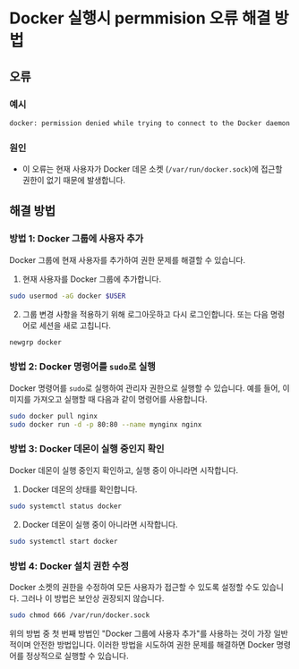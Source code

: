 # Docker 실행시 permmision 오류 해결 방법

## 오류
### 예시

```bash
docker: permission denied while trying to connect to the Docker daemon socket at unix:///var/run/docker.sock
```

### 원인
- 이 오류는 현재 사용자가 Docker 데몬 소켓 (`/var/run/docker.sock`)에 접근할 권한이 없기 때문에 발생합니다.


## 해결 방법

### 방법 1: Docker 그룹에 사용자 추가

Docker 그룹에 현재 사용자를 추가하여 권한 문제를 해결할 수 있습니다.

1. 현재 사용자를 Docker 그룹에 추가합니다.

```sh
sudo usermod -aG docker $USER
```

2. 그룹 변경 사항을 적용하기 위해 로그아웃하고 다시 로그인합니다. 또는 다음 명령어로 세션을 새로 고칩니다.

```sh
newgrp docker
```

### 방법 2: Docker 명령어를 `sudo`로 실행

Docker 명령어를 `sudo`로 실행하여 관리자 권한으로 실행할 수 있습니다. 예를 들어, 이미지를 가져오고 실행할 때 다음과 같이 명령어를 사용합니다.

```sh
sudo docker pull nginx
sudo docker run -d -p 80:80 --name mynginx nginx
```

### 방법 3: Docker 데몬이 실행 중인지 확인

Docker 데몬이 실행 중인지 확인하고, 실행 중이 아니라면 시작합니다.

1. Docker 데몬의 상태를 확인합니다.

```sh
sudo systemctl status docker
```

2. Docker 데몬이 실행 중이 아니라면 시작합니다.

```sh
sudo systemctl start docker
```

### 방법 4: Docker 설치 권한 수정

Docker 소켓의 권한을 수정하여 모든 사용자가 접근할 수 있도록 설정할 수도 있습니다. 그러나 이 방법은 보안상 권장되지 않습니다.

```sh
sudo chmod 666 /var/run/docker.sock
```

위의 방법 중 첫 번째 방법인 "Docker 그룹에 사용자 추가"를 사용하는 것이 가장 일반적이며 안전한 방법입니다. 이러한 방법을 시도하여 권한 문제를 해결하면 Docker 명령어를 정상적으로 실행할 수 있습니다.
